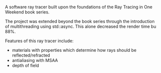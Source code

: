 A software ray tracer built upon the foundations of the Ray Tracing in One Weekend book series.

The project was extended beyond the book series through the introduction of multithreading using std::async. This alone decreased the render time bu 88%.

Features of this ray tracer include:
- materials with properties which determine how rays should be reflected/refracted
- antialiasing with MSAA
- depth of field
